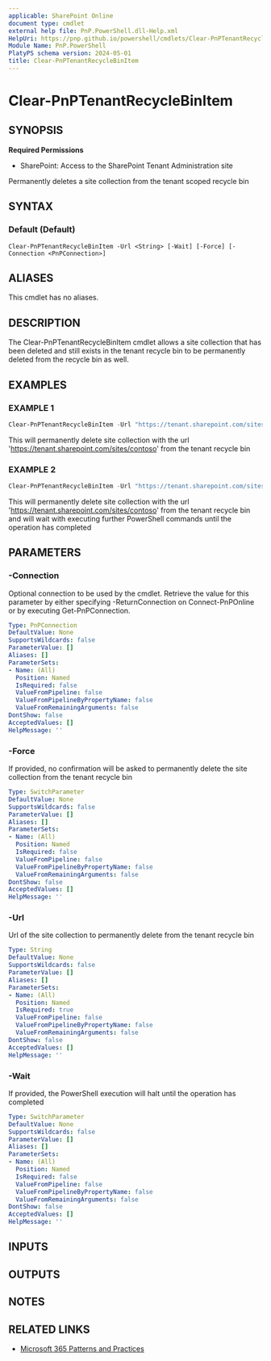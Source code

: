 ```yaml
---
applicable: SharePoint Online
document type: cmdlet
external help file: PnP.PowerShell.dll-Help.xml
HelpUri: https://pnp.github.io/powershell/cmdlets/Clear-PnPTenantRecycleBinItem.html
Module Name: PnP.PowerShell
PlatyPS schema version: 2024-05-01
title: Clear-PnPTenantRecycleBinItem
---
```


# Clear-PnPTenantRecycleBinItem

## SYNOPSIS

**Required Permissions**

* SharePoint: Access to the SharePoint Tenant Administration site

Permanently deletes a site collection from the tenant scoped recycle bin

## SYNTAX

### Default (Default)

```
Clear-PnPTenantRecycleBinItem -Url <String> [-Wait] [-Force] [-Connection <PnPConnection>]
```

## ALIASES

This cmdlet has no aliases.

## DESCRIPTION

The Clear-PnPTenantRecycleBinItem cmdlet allows a site collection that has been deleted and still exists in the tenant recycle bin to be permanently deleted from the recycle bin as well.

## EXAMPLES

### EXAMPLE 1

```powershell
Clear-PnPTenantRecycleBinItem -Url "https://tenant.sharepoint.com/sites/contoso"
```

This will permanently delete site collection with the url 'https://tenant.sharepoint.com/sites/contoso' from the tenant recycle bin

### EXAMPLE 2

```powershell
Clear-PnPTenantRecycleBinItem -Url "https://tenant.sharepoint.com/sites/contoso" -Wait
```

This will permanently delete site collection with the url 'https://tenant.sharepoint.com/sites/contoso' from the tenant recycle bin and will wait with executing further PowerShell commands until the operation has completed

## PARAMETERS

### -Connection

Optional connection to be used by the cmdlet. Retrieve the value for this parameter by either specifying -ReturnConnection on Connect-PnPOnline or by executing Get-PnPConnection.

```yaml
Type: PnPConnection
DefaultValue: None
SupportsWildcards: false
ParameterValue: []
Aliases: []
ParameterSets:
- Name: (All)
  Position: Named
  IsRequired: false
  ValueFromPipeline: false
  ValueFromPipelineByPropertyName: false
  ValueFromRemainingArguments: false
DontShow: false
AcceptedValues: []
HelpMessage: ''
```

### -Force

If provided, no confirmation will be asked to permanently delete the site collection from the tenant recycle bin

```yaml
Type: SwitchParameter
DefaultValue: None
SupportsWildcards: false
ParameterValue: []
Aliases: []
ParameterSets:
- Name: (All)
  Position: Named
  IsRequired: false
  ValueFromPipeline: false
  ValueFromPipelineByPropertyName: false
  ValueFromRemainingArguments: false
DontShow: false
AcceptedValues: []
HelpMessage: ''
```

### -Url

Url of the site collection to permanently delete from the tenant recycle bin

```yaml
Type: String
DefaultValue: None
SupportsWildcards: false
ParameterValue: []
Aliases: []
ParameterSets:
- Name: (All)
  Position: Named
  IsRequired: true
  ValueFromPipeline: false
  ValueFromPipelineByPropertyName: false
  ValueFromRemainingArguments: false
DontShow: false
AcceptedValues: []
HelpMessage: ''
```

### -Wait

If provided, the PowerShell execution will halt until the operation has completed

```yaml
Type: SwitchParameter
DefaultValue: None
SupportsWildcards: false
ParameterValue: []
Aliases: []
ParameterSets:
- Name: (All)
  Position: Named
  IsRequired: false
  ValueFromPipeline: false
  ValueFromPipelineByPropertyName: false
  ValueFromRemainingArguments: false
DontShow: false
AcceptedValues: []
HelpMessage: ''
```

## INPUTS

## OUTPUTS

## NOTES

## RELATED LINKS

- [Microsoft 365 Patterns and Practices](https://aka.ms/m365pnp)
